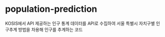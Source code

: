 # population-prediction
 KOSIS에서 API 제공하는 인구 통계 데이터를 API로 수집하여 서울 특별시 자치구별 인구추계 방법을 차용해 인구를 추계하는 코드
